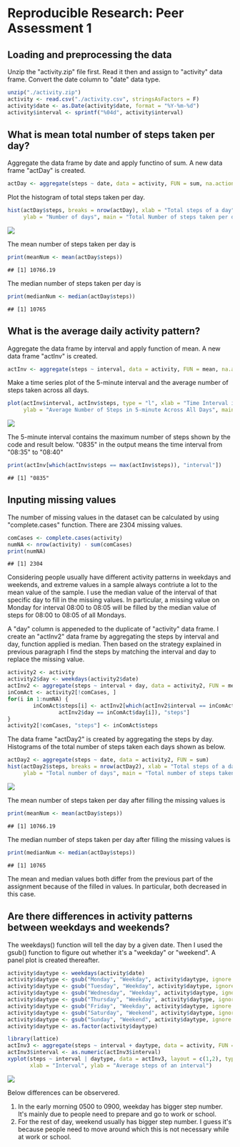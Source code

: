 # Reproducible Research: Peer Assessment 1


## Loading and preprocessing the data
Unzip the "activity.zip" file first. Read it then and assign to "activity" data frame. Convert the date column to "date" data type.

```r
unzip("./activity.zip")
activity <- read.csv("./activity.csv", stringsAsFactors = F)
activity$date <- as.Date(activity$date, format = "%Y-%m-%d")
activity$interval <- sprintf("%04d", activity$interval)
```

## What is mean total number of steps taken per day?
Aggregate the data frame by date and apply functino of sum. A new data frame "actDay" is created.

```r
actDay <- aggregate(steps ~ date, data = activity, FUN = sum, na.action = na.omit)
```
Plot the histogram of total steps taken per day.

```r
hist(actDay$steps, breaks = nrow(actDay), xlab = "Total steps of a day", 
     ylab = "Number of days", main = "Total Number of steps taken per day")
```

![](PA1_template_files/figure-html/unnamed-chunk-3-1.png) 

The mean number of steps taken per day is

```r
print(meanNum <- mean(actDay$steps))
```

```
## [1] 10766.19
```
The median number of steps taken per day is

```r
print(medianNum <- median(actDay$steps))
```

```
## [1] 10765
```

## What is the average daily activity pattern?
Aggregate the data frame by interval and apply function of mean. A new data frame "actInv" is created.

```r
actInv <- aggregate(steps ~ interval, data = activity, FUN = mean, na.action = na.omit)
```
Make a time series plot of the 5-minute interval and the average number of steps taken across all days.

```r
plot(actInv$interval, actInv$steps, type = "l", xlab = "Time Interval in 5 minutes",
     ylab = "Average Number of Steps in 5-minute Across All Days", main = "Average Daily Activity Pattern")
```

![](PA1_template_files/figure-html/unnamed-chunk-7-1.png) 

The 5-minute interval contains the maximum number of steps shown by the code and result below. "0835" in the output means the time interval  from "08:35" to "08:40"

```r
print(actInv[which(actInv$steps == max(actInv$steps)), "interval"])
```

```
## [1] "0835"
```


## Inputing missing values
The number of missing values in the dataset can be calculated by using "complete.cases" function. There are 2304 missing values.

```r
comCases <- complete.cases(activity)
numNA <- nrow(activity) - sum(comCases)
print(numNA)
```

```
## [1] 2304
```
Considering people usually have different activity patterns in weekdays and weekends, and extreme values in a sample always contriute a lot to the mean value of the sample. I use the median value of the interval of that specific day to fill in the missing values. In particular, a missing value on Monday for interval 08:00 to 08:05 will be filled by the median value of steps for 08:00 to 08:05 of all Mondays.

A "day" column is appeneded to the duplicate of "activity" data frame. I create an "actInv2" data frame by aggregating the steps by interval and day, function applied is median. Then based on the strategy explained in previous paragraph I find the steps by matching the interval and day to replace the missing value.

```r
activity2 <- activity
activity2$day <- weekdays(activity2$date)
actInv2 <- aggregate(steps ~ interval + day, data = activity2, FUN = median)
inComAct <- activity2[!comCases, ]
for(i in 1:numNA) {
        inComAct$steps[i] <- actInv2[which(actInv2$interval == inComAct$interval[i] &
                actInv2$day == inComAct$day[i]), "steps"]
}
activity2[!comCases, "steps"] <- inComAct$steps
```
The data frame "actDay2" is created by aggregating the steps by day. Histograms of the total number of steps taken each days shown as below.

```r
actDay2 <- aggregate(steps ~ date, data = activity2, FUN = sum)
hist(actDay2$steps, breaks = nrow(actDay2), xlab = "Total steps of a day",
     ylab = "Total number of days", main = "Total number of steps taken per day")
```

![](PA1_template_files/figure-html/unnamed-chunk-11-1.png) 

The mean number of steps taken per day after filling the missing values is

```r
print(meanNum <- mean(actDay$steps))
```

```
## [1] 10766.19
```
The median number of steps taken per day after filling the missing values is

```r
print(medianNum <- median(actDay$steps))
```

```
## [1] 10765
```
The mean and median values both differ from the previous part of the assignment because of the filled in values. In particular, both decreased in this case.

## Are there differences in activity patterns between weekdays and weekends?
The weekdays() function will tell the day by a given date. Then I used the gsub() function to figure out whether it's a "weekday" or "weekend". A panel plot is created thereafter.

```r
activity$daytype <- weekdays(activity$date)
activity$daytype <- gsub("Monday", "Weekday", activity$daytype, ignore.case = TRUE)
activity$daytype <- gsub("Tuesday", "Weekday", activity$daytype, ignore.case = TRUE)
activity$daytype <- gsub("Wednesday", "Weekday", activity$daytype, ignore.case = TRUE)
activity$daytype <- gsub("Thursday", "Weekday", activity$daytype, ignore.case = TRUE)
activity$daytype <- gsub("Friday", "Weekday", activity$daytype, ignore.case = TRUE)
activity$daytype <- gsub("Saturday", "Weekend", activity$daytype, ignore.case = TRUE)
activity$daytype <- gsub("Sunday", "Weekend", activity$daytype, ignore.case = TRUE)
activity$daytype <- as.factor(activity$daytype)

library(lattice)
actInv3 <- aggregate(steps ~ interval + daytype, data = activity, FUN = mean)
actInv3$interval <- as.numeric(actInv3$interval)
xyplot(steps ~ interval | daytype, data = actInv3, layout = c(1,2), type = "l",
       xlab = "Interval", ylab = "Average steps of an interval")
```

![](PA1_template_files/figure-html/unnamed-chunk-14-1.png) 

Below differences can be observered.

1. In the early morning 0500 to 0900, weekday has bigger step number. It's mainly due to people need to prepare and go to work or school.
2. For the rest of day, weekend usually has bigger step number. I guess it's because people need to move around which this is not necessary while at work or school.
